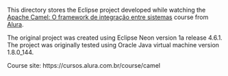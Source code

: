 <p>This directory stores the Eclipse project developed while watching the <a href="https://cursos.alura.com.br/course/camel">Apache Camel: O framework de integração entre sistemas</a> course from <a href="https://www.alura.com.br/">Alura</a>.</p>
<p>The original project was created using Eclipse Neon version 1a release 4.6.1. The project was originally tested using Oracle Java virtual machine  version 1.8.0_144.</p>
<p>Course site: https://cursos.alura.com.br/course/camel</p>

